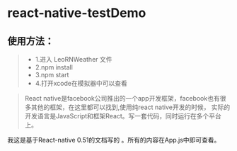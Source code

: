 # react-native-testDemo
## 使用方法：
> * 1.进入 LeoRNWeather 文件
> * 2.npm install
> * 3.npm start
> * 4.打开xcode在模拟器中可以查看

> React native是facebook公司推出的一个app开发框架，facebook也有很多其他的框架，在这里都可以找到,使用纯react native开发的时候，
实际的开发语言是JavaScript和框架React。写一套代码，同时运行在多个平台上。

我这是基于React-native 0.51的文档写的 。所有的内容在App.js中即可查看。

